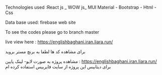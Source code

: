 Technologies used :React js _ WOW js_ MUI Material - Bootstrap - Html - Css

Data base used: firebase web site 

To see the codes please go to branch master

live view here : https://englishbaghani.iran.liara.run/



برای مشاهده کد ها لطفا به برنچ مستر بروید

مشاهده پروژه به صورت لایو- لینک پایین : 
https://englishbaghani.iran.liara.run/
برای دیتابیس این پروژه از سایت فایربیس استفاده کرده ام

